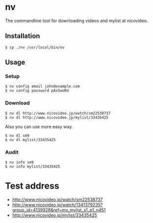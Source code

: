 # nv

The commandline tool for downloading videos and mylist at nicovideo.

## Installation

```session
$ cp ./nv /usr/local/bin/nv
```

## Usage

### Setup

```session
$ nv config email john@example.com
$ nv config password pAsSwoRd
```

### Download

```session
$ nv dl http://www.nicovideo.jp/watch/sm22538737
$ nv dl http://www.nicovideo.jp/mylist/33435425
```

Also you can use more easy way.

```session
$ nv dl sm9
$ nv dl mylist/33435425
```

### Audit

```session
$ nv info sm9
$ nv info mylist/33435425
```

# Test address

- http://www.nicovideo.jp/watch/sm22538737
- http://www.nicovideo.jp/watch/1341379235?group_id=4139928&ref=my_mylist_s1_p1_n451
- http://www.nicovideo.jp/mylist/33435425
